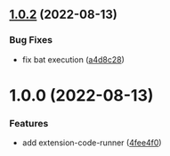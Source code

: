 ## [1.0.2](https://github.com/purocean/yank-note-extension/compare/extension-code-runner-1.0.0...extension-code-runner-1.0.2) (2022-08-13)


### Bug Fixes

* fix bat execution ([a4d8c28](https://github.com/purocean/yank-note-extension/commit/a4d8c2879d8b4958d2b319ae58d3d4b1b891fea3))


# 1.0.0 (2022-08-13)


### Features

* add extension-code-runner ([4fee4f0](https://github.com/purocean/yank-note-extension/commit/4fee4f05d31e56e915638ecd8544c1d701e3710d))
